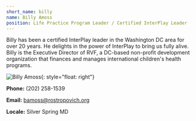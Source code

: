 ```yaml
---
short_name: billy
name: Billy Amoss
position: Life Practice Program Leader / Certified InterPlay Leader
---
```


Billy has been a certified InterPlay leader in the Washington DC area for over
20 years.
He delights in the power of InterPlay to bring us fully alive.
Billy is the Executive Director of RVF, a DC-based non-profit development
organization that finances and manages international children's health programs.

![Billy Amoss](/assets/images/Billy-Amoss.jpg "Billy Amoss"){: style="float: right"}

**Phone:** (202) 258-1539

**Email:** <bamoss@rostropovich.org>

**Locale:** Silver Spring MD
